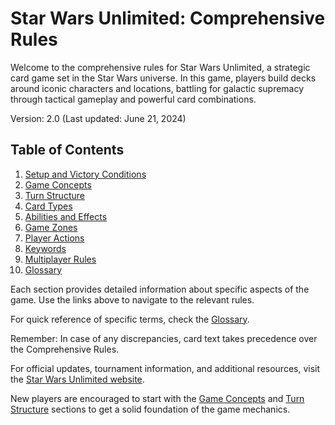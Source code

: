 # Star Wars Unlimited: Comprehensive Rules

Welcome to the comprehensive rules for Star Wars Unlimited, a strategic card game set in the Star Wars universe. In this game, players build decks around iconic characters and locations, battling for galactic supremacy through tactical gameplay and powerful card combinations.

Version: 2.0 (Last updated: June 21, 2024)

## Table of Contents

1. [Setup and Victory Conditions](setup-and-victory.md)
2. [Game Concepts](game-concepts.md)
3. [Turn Structure](turn-structure.md)
4. [Card Types](card-types.md)
5. [Abilities and Effects](abilities-and-effects.md)
6. [Game Zones](game-zones.md)
7. [Player Actions](player-actions.md)
8. [Keywords](keywords.md)
9. [Multiplayer Rules](multiplayer-rules.md)
10. [Glossary](glossary.md)

Each section provides detailed information about specific aspects of the game. Use the links above to navigate to the relevant rules.

For quick reference of specific terms, check the [Glossary](glossary.md).

Remember: In case of any discrepancies, card text takes precedence over the Comprehensive Rules.

For official updates, tournament information, and additional resources, visit the [Star Wars Unlimited website](https://www.starwarsunlimited.com).

New players are encouraged to start with the [Game Concepts](game-concepts.md) and [Turn Structure](turn-structure.md) sections to get a solid foundation of the game mechanics.